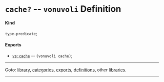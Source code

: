 

<a id='definition__vonuvoli__cache_3f'></a>

# `cache?` -- `vonuvoli` Definition


<a id='definition__vonuvoli__cache_3f__kind'></a>

#### Kind

`type-predicate`;


<a id='definition__vonuvoli__cache_3f__exports'></a>

#### Exports

 * [`vs:cache`](../../vonuvoli/exports/vs_3a_cache.md#export__vonuvoli__vs_3a_cache) -- `(vonuvoli cache)`;

----

Goto: [library](../../vonuvoli/_index.md#library__vonuvoli), [categories](../../vonuvoli/categories/_index.md#toc__vonuvoli__categories), [exports](../../vonuvoli/exports/_index.md#toc__vonuvoli__exports), [definitions](../../vonuvoli/definitions/_index.md#toc__vonuvoli__definitions), other [libraries](../../_libraries.md#toc__libraries).

----

